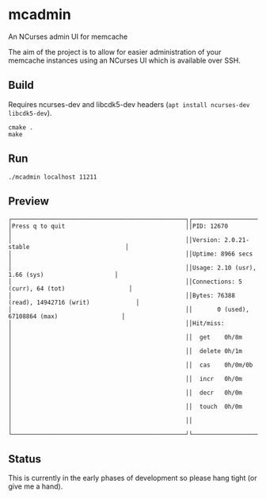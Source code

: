 # mcadmin
An NCurses admin UI for memcache

The aim of the project is to allow for easier administration of your memcache instances using an NCurses UI which is available over SSH.

## Build

Requires ncurses-dev and libcdk5-dev headers (`apt install ncurses-dev libcdk5-dev`).

```
cmake .
make
```

## Run

```
./mcadmin localhost 11211
```


## Preview

```
┌─────────────────────────────────────────────────┐┌─────────────────────────────────────────────────┐
│Press q to quit                                  ││PID: 12670                                       │
│                                                 ││Version: 2.0.21-stable                           │
│                                                 ││Uptime: 8966 secs                                │
│                                                 ││Usage: 2.10 (usr), 1.66 (sys)                    │
│                                                 ││Connections: 5 (curr), 64 (tot)                  │
│                                                 ││Bytes: 76388 (read), 14942716 (writ)             │
│                                                 ││       0 (used), 67108864 (max)                  │
│                                                 ││Hit/miss:                                        │
│                                                 ││  get    0h/8m                                   │
│                                                 ││  delete 0h/1m                                   │
│                                                 ││  cas    0h/0m/0b                                │
│                                                 ││  incr   0h/0m                                   │
│                                                 ││  decr   0h/0m                                   │
│                                                 ││  touch  0h/0m                                   │
│                                                 ││                                                 │
└─────────────────────────────────────────────────┘└─────────────────────────────────────────────────┘

```

## Status

This is currently in the early phases of development so please hang tight (or give me a hand).
